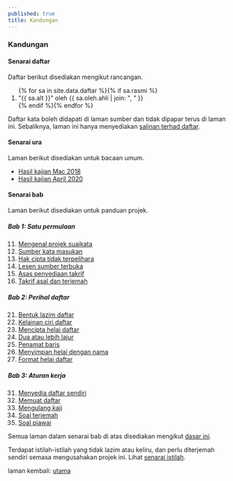 ```yaml
---
published: true
title: Kandungan
---
```


### Kandungan

#### Senarai daftar

Daftar berikut disediakan mengikut rancangan.

<ol>{% for sa in site.data.daftar %}{% if sa.rasmi %}
<li>"{{ sa.alt }}"
oleh {{ sa.oleh.ahli | join: ", " }}</li>
{% endif %}{% endfor %}</ol>

Daftar kata boleh didapati di laman sumber dan tidak dipapar
terus di laman ini. Sebaliknya, laman ini hanya menyediakan
[salinan terhad daftar](salinan.md).

#### Senarai ura

Laman berikut disediakan untuk bacaan umum.

- [Hasil kajian Mac 2018](ura/1803.md)
- [Hasil kajian April 2020](ura/2004.md)

#### Senarai bab

Laman berikut disediakan untuk panduan projek.

##### Bab 1: Satu permulaan

11. [Mengenal projek suaikata](bab/kenal.md)
12. [Sumber kata masukan](bab/sumber.md)
13. [Hak cipta tidak terpelihara](bab/hak-cipta.md)
14. [Lesen sumber terbuka](bab/lesen.md)
15. [Asas penyediaan takrif](bab/asas.md)
16. [Takrif asal dan terjemah](bab/takrif.md)

##### Bab 2: Perihal daftar

21. [Bentuk lazim daftar](bab/lazim.md)
22. [Kelainan ciri daftar](bab/lain.md)
23. [Mencipta helai daftar](bab/helai.md)
24. [Dua atau lebih lajur](bab/lajur.md)
25. [Penamat baris](bab/baris.md)
26. [Menyimpan helai dengan nama](bab/nama.md)
27. [Format helai daftar](bab/format.md)

##### Bab 3: Aturan kerja

31. [Menyedia daftar sendiri](bab/sedia.md)
32. [Memuat daftar](bab/muat.md)
33. [Mengulang kaji](bab/ulang-kaji.md)
34. [Soal terjemah](bab/terjemah.md)
35. [Soal piawai](bab/piawai.md)

Semua laman dalam senarai bab di atas disediakan mengikut
[dasar ini](dasar.md).

Terdapat istilah-istilah yang tidak lazim atau keliru, dan
perlu diterjemah sendiri semasa mengusahakan projek ini.
Lihat [senarai istilah](glosari.md).

laman kembali: [utama][0]

  [0]: ../index.md
